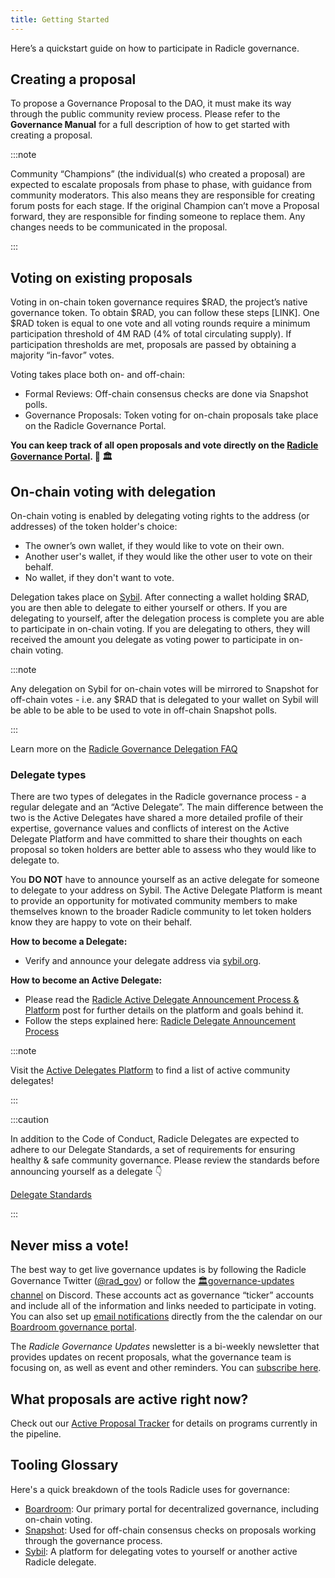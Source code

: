 ```yaml
---
title: Getting Started
---
```


Here’s a quickstart guide on how to participate in Radicle governance.

## Creating a proposal

To propose a Governance Proposal to the DAO, it must make its way through the public community review process. Please
refer to the **Governance Manual** for a full description of how to get started with creating a proposal.

:::note

Community “Champions” (the individual(s) who created a proposal) are expected to escalate proposals from phase to phase,
with guidance from community moderators. This also means they are responsible for creating forum posts for each stage.
If the original Champion can’t move a Proposal forward, they are responsible for finding someone to replace them. Any
changes needs to be communicated in the proposal.

:::

## Voting on existing proposals

Voting in on-chain token governance requires $RAD, the project’s native governance token. To obtain $RAD, you can follow
these steps [LINK]. One $RAD token is equal to one vote and all voting rounds require a minimum participation threshold
of 4M RAD (4% of total circulating supply). If participation thresholds are met, proposals are passed by obtaining a
majority “in-favor” votes.

Voting takes place both on- and off-chain:

- Formal Reviews: Off-chain consensus checks are done via Snapshot polls.
- Governance Proposals: Token voting for on-chain proposals take place on the Radicle Governance Portal.

**You can keep track of all open proposals and vote directly on the [Radicle Governance
Portal](https://boardroom.io/radicle/overview). 🌱 🏛️**

## On-chain voting with delegation

On-chain voting is enabled by delegating voting rights to the address (or addresses) of the token holder's choice:

- The owner’s own wallet, if they would like to vote on their own.
- Another user's wallet, if they would like the other user to vote on their behalf.
- No wallet, if they don't want to vote.

Delegation takes place on [Sybil](https://sybil.org/#/delegates/radicle). After connecting a wallet holding $RAD, you
are then able to delegate to either yourself or others. If you are delegating to yourself, after the delegation process
is complete you are able to participate in on-chain voting. If you are delegating to others, they will received the
amount you delegate as voting power to participate in on-chain voting.

:::note

Any delegation on Sybil for on-chain votes will be mirrored to Snapshot for off-chain votes - i.e. any $RAD that is delegated to your wallet on Sybil will be able to be able to be used to vote in off-chain Snapshot polls.

:::

Learn more on the [Radicle Governance Delegation FAQ](https://forest-text-046.notion.site/dcdbafa580ba4b77ac3e665139cbad1f)

### Delegate types

There are two types of delegates in the Radicle governance process - a regular delegate and an “Active Delegate”. The main difference between the two is the Active Delegates have shared a more detailed profile of their expertise, governance values and conflicts of interest on the Active Delegate Platform and have committed to share their thoughts on each proposal so token holders are better able to assess  who they would like to delegate to. 

You **DO NOT** have to announce yourself as an active delegate for someone to delegate to your address on Sybil. The Active Delegate Platform is meant to provide an opportunity for motivated community members to make themselves known to the broader Radicle community to let token holders know they are happy to vote on their behalf.

**How to become a Delegate:**

- Verify and announce your delegate address via [sybil.org](http://sybil.org/).

**How to become an Active Delegate:**

- Please read the [Radicle Active Delegate Announcement Process &
    Platform](https://radicle.community/t/radicle-active-delegate-announcement-process-platform/2669) post for further
    details on the platform and goals behind it.
- Follow the steps explained here: [Radicle Delegate Announcement
  Process](https://radicle.community/t/radicle-delegate-announcement-process/2668)

:::note

Visit the [Active Delegates
Platform](https://forest-text-046.notion.site/02bd9d2ca1b64e04bc92dc93ff823afb?v=7b05e551acfa44309930774659ca043a) to
find a list of active community delegates!

:::

:::caution

In addition to the Code of Conduct, Radicle Delegates are expected to adhere to our Delegate Standards, a set of
requirements for ensuring healthy & safe community governance. Please review the standards before announcing yourself as
a delegate 👇

[Delegate Standards](https://forest-text-046.notion.site/Delegate-Standards-63d1cbbab92440bca07d1c2eec420a2b)

:::

## Never miss a vote!

The best way to get live governance updates is by following the Radicle Governance Twitter
([@rad_gov](https://twitter.com/rad_gov)) or follow the [🏛️governance-updates channel](https://discord.com/channels/841318878125490186/841408472447844352) on Discord. These accounts act as
governance “ticker” accounts and include all of the information and links needed to participate in voting. You can also
set up [email notifications](https://app.tango.us/app/workflow/Email-Notifications-ac8d8e2eff5746f48ebd17e1f6b2b6ff) directly from the the calendar on our [Boardroom governance portal](https://boardroom.io/radicle/overview). 

The *Radicle Governance Updates* newsletter is a bi-weekly newsletter that provides updates on recent proposals, what
the governance team is focusing on, as well as event and other reminders. You can [subscribe
here](https://bit.ly/3trPqXA).

## What proposals are active right now?

Check out our [Active Proposal
Tracker](https://forest-text-046.notion.site/dbc74d3069cb4b4dbe937396fffed226?v=a9bc2f48859f407884381d4ba6a4186f) for
details on programs currently in the pipeline.

## Tooling Glossary

Here's a quick breakdown of the tools Radicle uses for governance:

- [Boardroom](https://boardroom.io/radicle/): Our primary portal for decentralized governance, including on-chain
  voting.
- [Snapshot](https://snapshot.org/#/gov.radicle.eth): Used for off-chain consensus checks on proposals working through
  the governance process.
- [Sybil](https://sybil.org/#/delegates/radicle): A platform for delegating votes to yourself or another active Radicle
  delegate.
